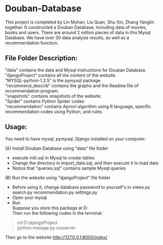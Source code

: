 # Douban-Database
This project is completed by Lin Muhan, Liu Quan, Shu Xin, Zhang Yanglin together. It constructed a Douban Database, including data of movies, books and users. There are around 2 million pieces of data in this Mysql Database. We have over 30 data analysis results, as well as a recommendation function.

## File Folder Description:

"data" contains the data and Mysql instructions for Douban Database.   
"djangoProject" contains all the content of the website.    
"MYSQL-python-1.2.5" is the pymysql package.   
"recommend_describ" contains the graphs and the Readme file of recommendation program.   
"snapshots" contains snapshots of the website.   
"Spider" contains Python Spider codes   
"recommendation" contains Apriori algorithm using R language, specific recommendation codes using Python, and rules.   

## Usage:

You need to have mysql, pymysql, Django installed on your computer.   

(A) Install Douban Database using "data" file folder       
* execute initi.sql in Mysql to create tables
* Change the directory in import_data.sql, and then execute it to load data
* Notice that "queries.sql" contains sample Mysql queries

(B) Run the website using "djangoProject" file folder    
* Before using it, change database password to yourself's in views.py search.py recommendation.py settings.py
* Open your mysql
* Run    
Suppose you store this package at D:    
Then run the following codes in the terminal:    

> cd D:\djangoProject     
> python manage.py runserver

Then go to the website http://127.0.0.1:8000/index/

